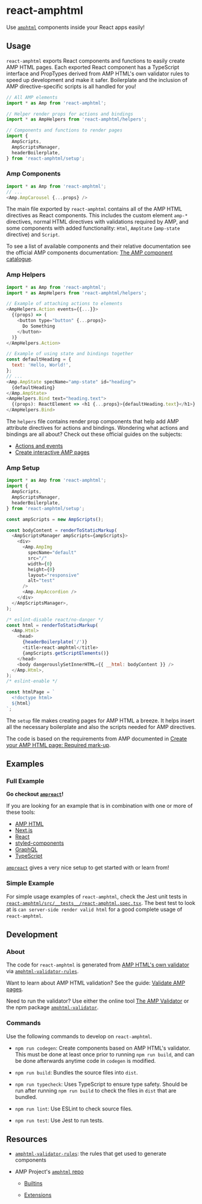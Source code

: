 # react-amphtml

Use [`amphtml`][amp repo] components inside your React apps easily!

## Usage

`react-amphtml` exports React components and functions to easily create AMP HTML
pages. Each exported React component has a TypeScript interface and PropTypes
derived from AMP HTML's own validator rules to speed up development and make it
safer. Boilerplate and the inclusion of AMP directive-specific scripts is all
handled for you!

```js
// All AMP elements
import * as Amp from 'react-amphtml';

// Helper render props for actions and bindings
import * as AmpHelpers from 'react-amphtml/helpers';

// Components and functions to render pages
import {
  AmpScripts,
  AmpScriptsManager,
  headerBoilerplate,
} from 'react-amphtml/setup';
```

### Amp Components

```js
import * as Amp from 'react-amphtml';
// ...
<Amp.AmpCarousel {...props} />
```

The main file exported by `react-amphtml` contains all of the AMP HTML
directives as React components. This includes the custom element `amp-*`
directives, normal HTML directives with validations required by AMP, and some
components with added functionality: `Html`, `AmpState` (`amp-state` directive)
and `Script`.

To see a list of available components and their relative documentation see the
official AMP components documentation: [The AMP component catalogue][].

[The AMP component catalogue]: https://amp.dev/documentation/components/

### Amp Helpers

```js
import * as Amp from 'react-amphtml';
import * as AmpHelpers from 'react-amphtml/helpers';

// Example of attaching actions to elements
<AmpHelpers.Action events={{...}}>
  {(props) => (
    <button type="button" {...props}>
      Do Something
    </button>
  )}
</AmpHelpers.Action>

// Example of using state and bindings together
const defaultHeading = {
  text: 'Hello, World!',
};
// ...
<Amp.AmpState specName="amp-state" id="heading">
  {defaultHeading}
</Amp.AmpState>
<AmpHelpers.Bind text="heading.text">
  {(props): ReactElement => <h1 {...props}>{defaultHeading.text}</h1>}
</AmpHelpers.Bind>
```

The `helpers` file contains render prop components that help add AMP attribute
directives for actions and bindings. Wondering what actions and bindings are all
about? Check out these official guides on the subjects:

*   [Actions and events][]
*   [Create interactive AMP pages][]

[Create interactive AMP pages]: https://amp.dev/documentation/guides-and-tutorials/develop/interactivity/
[Actions and events]: https://amp.dev/documentation/guides-and-tutorials/learn/amp-actions-and-events

### Amp Setup

```js
import * as Amp from 'react-amphtml';
import {
  AmpScripts,
  AmpScriptsManager,
  headerBoilerplate,
} from 'react-amphtml/setup';

const ampScripts = new AmpScripts();

const bodyContent = renderToStaticMarkup(
  <AmpScriptsManager ampScripts={ampScripts}>
    <div>
      <Amp.AmpImg
        specName="default"
        src="/"
        width={0}
        height={0}
        layout="responsive"
        alt="test"
      />
      <Amp.AmpAccordion />
    </div>
  </AmpScriptsManager>,
);

/* eslint-disable react/no-danger */
const html = renderToStaticMarkup(
  <Amp.Html>
    <head>
      {headerBoilerplate('/')}
      <title>react-amphtml</title>
      {ampScripts.getScriptElements()}
    </head>
    <body dangerouslySetInnerHTML={{ __html: bodyContent }} />
  </Amp.Html>,
);
/* eslint-enable */

const htmlPage = `
  <!doctype html>
  ${html}
`;
```

The `setup` file makes creating pages for AMP HTML a breeze. It helps insert all
the necessary boilerplate and also the scripts needed for AMP directives.

The code is based on the requirements from AMP documented in
[Create your AMP HTML page: Required mark-up][].

[Create your AMP HTML page: Required mark-up]: https://amp.dev/documentation/guides-and-tutorials/start/create/basic_markup#required-mark-up

## Examples

### Full Example

**Go checkout [`ampreact`][]!**

If you are looking for an example that is in combination with one or more of
these tools:

*   [AMP HTML][]
*   [Next.js][]
*   [React][]
*   [styled-components][]
*   [GraphQL][]
*   [TypeScript][]

[`ampreact`][] gives a very nice setup to get started with or learn from!

[AMP HTML]: https://github.com/ampproject/amphtml/
[Next.js]: https://github.com/zeit/next.js/
[React]: https://github.com/facebook/react/
[styled-components]: https://github.com/styled-components/styled-components/
[GraphQL]: https://github.com/graphql/graphql-js
[TypeScript]: https://github.com/microsoft/TypeScript
[`ampreact`]: https://github.com/dfrankland/ampreact

### Simple Example

For simple usage examples of `react-amphtml`, check the Jest unit tests in
[`react-amphtml/src/__tests__/react-amphtml.spec.tsx`][]. The best test to look
at is `can server-side render valid html` for a good complete usage of
`react-amphtml`.

[`react-amphtml/src/__tests__/react-amphtml.spec.tsx`]: https://github.com/dfrankland/react-amphtml/blob/master/src/__tests__/react-amphtml.spec.tsx

## Development

### About

The code for `react-amphtml` is generated from [AMP HTML's own validator][] via
[`amphtml-validator-rules`][].

Want to learn about AMP HTML validation? See the guide: [Validate AMP pages][].

Need to run the validator? Use either the online tool [The AMP Validator][] or
the npm package [`amphtml-validator`][].

[AMP HTML's own validator]: https://amp.dev/documentation/guides-and-tutorials/learn/validation-workflow/validate_amp
[Validate AMP pages]: https://github.com/ampproject/amphtml/tree/master/validator#amp-html--validator
[The AMP Validator]: https://validator.ampproject.org/
[`amphtml-validator`]: https://www.npmjs.com/package/amphtml-validator

### Commands

Use the following commands to develop on `react-amphtml`.

*   `npm run codegen`: Create components based on AMP HTML's validator. This
    must be done at least once prior to running `npm run build`, and can be done
    afterwards anytime code in `codegen` is modified.

*   `npm run build`: Bundles the source files into `dist`.

*   `npm run typecheck`: Uses TypeScript to ensure type safety. Should be run
    after running `npm run build` to check the files in `dist` that are bundled.

*   `npm run lint`: Use ESLint to check source files.

*   `npm run test`: Use Jest to run tests.

## Resources

-   [`amphtml-validator-rules`][]: the rules that get used to generate
    components

-   AMP Project's [`amphtml` repo][amp repo]

    -   [Builtins][]

    -   [Extensions][]

[`amphtml-validator-rules`]: https://github.com/dfrankland/amphtml-validator-rules
[Builtins]: https://github.com/ampproject/amphtml/tree/master/builtins
[Extensions]: https://github.com/ampproject/amphtml/tree/master/extensions

[amp repo]: https://github.com/ampproject/amphtml
